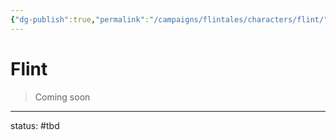 ```yaml
---
{"dg-publish":true,"permalink":"/campaigns/flintales/characters/flint/"}
---
```



# Flint

> Coming soon 




---
status: #tbd 